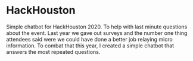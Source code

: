 # HackHouston
Simple chatbot for HackHouston 2020. To help with last minute questions about the event.
Last year we gave out surveys and the number one thing attendees said were we could have done a better job relaying micro information. To combat that this year, I created a simple chatbot that answers the most repeated questions.
